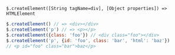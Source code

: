     $.createElement([String tagName=div], [Object properties]) => HTMLElement

~~~js
$.createElement() // => <div></div>
$.createElement('p') // => <p></p>
$.createElement({class: 'foo'}) // <div class="foo"></div>
$.createElement('p', {id: 'foo', class: 'bar', 'html': 'baz'})
// <p id="foo" class="bar">baz</p>
~~~